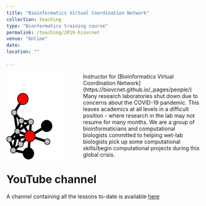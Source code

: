 ```yaml
---
title: "Bioinformatics Virtual Coordination Network"
collection: teaching
type: "Bionformatics training course"
permalink: /teaching/2019-biovcnet
venue: "Online"
date: 
location: ""

---
```


<img src='/images/biovcnet_LOGO.png' align="left" img style="padding-right: 50px" width="150" height="225">  
Instructor for [Bioinformatics Virtual Coordination Network](https://biovcnet.github.io/_pages/people/) 
Many research laboratories shut down due to concerns about the COVID-19 pandemic. This leaves academics at all levels in a difficult position - where research in the lab may not resume for many months. We are a group of bioinformaticians and computational biologists committed to helping wet-lab biologists pick up some computational skills/begin computational projects during this global crisis.






YouTube channel
======

A channel containing all the lessons to-date is available [here](https://www.youtube.com/channel/UC5qVqcvUPfgPQWOhBaR_Low)


